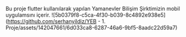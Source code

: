 Bu proje flutter kullanılarak yapılan Yamanevler Bilişim Şirktimizin mobil uygulamsını içerir.
![5b0379f8-c5ca-4f30-b039-8c4892e938e5](https://github.com/serhanyildiz/YEB - 1. Proje/assets/142047661/6d033ca8-6287-46a6-9bf5-8aadc22d59a7)
